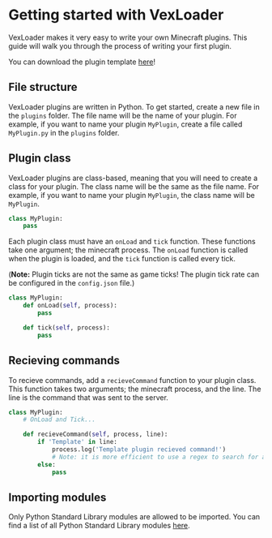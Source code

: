 # Getting started with VexLoader

VexLoader makes it very easy to write your own Minecraft plugins. This guide will walk you through the process of writing your first plugin.

You can download the plugin template [here][template]!

## File structure

VexLoader plugins are written in Python. To get started, create a new file in the `plugins` folder. The file name will be the name of your plugin. For example, if you want to name your plugin `MyPlugin`, create a file called `MyPlugin.py` in the `plugins` folder.

## Plugin class

VexLoader plugins are class-based, meaning that you will need to create a class for your plugin. The class name will be the same as the file name. For example, if you want to name your plugin `MyPlugin`, the class name will be `MyPlugin`.

```python
class MyPlugin:
    pass
```

Each plugin class must have an `onLoad` and `tick` function. These functions take one argument; the minecraft process. The `onLoad` function is called when the plugin is loaded, and the `tick` function is called every tick. 

(**Note:** Plugin ticks are not the same as game ticks! The plugin tick rate can be configured in the `config.json` file.)


```python
class MyPlugin:
    def onLoad(self, process):
        pass

    def tick(self, process):
        pass
```

## Recieving commands

To recieve commands, add a `recieveCommand` function to your plugin class. This function takes two arguments; the minecraft process, and the line. The line is the command that was sent to the server.

```python
class MyPlugin:
    # OnLoad and Tick...

    def recieveCommand(self, process, line):
        if 'Template' in line:
            process.log('Template plugin recieved command!')
            # Note: it is more efficient to use a regex to search for a string
        else:
            pass
```

## Importing modules

Only Python Standard Library modules are allowed to be imported. You can find a list of all Python Standard Library modules [here][python_modules].

[template]: plugins/Template.py
[python_modules]: https://docs.python.org/3/library/